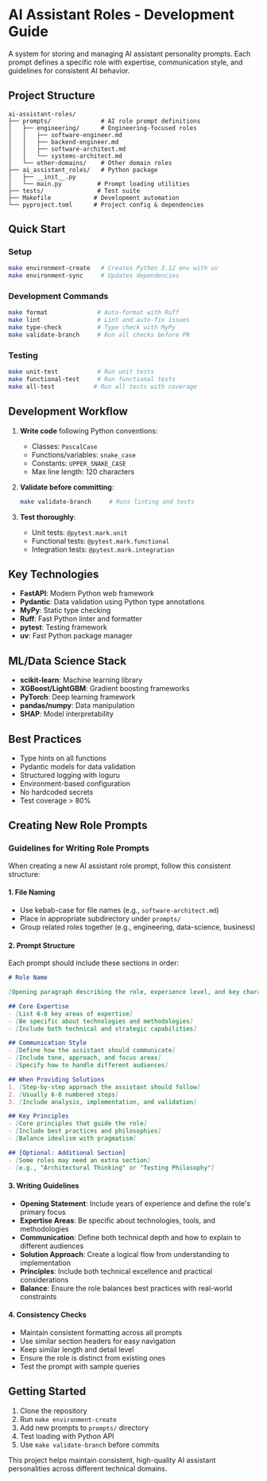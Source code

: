 # AI Assistant Roles - Development Guide

A system for storing and managing AI assistant personality prompts. Each prompt defines a specific role with expertise, communication style, and guidelines for consistent AI behavior.

## Project Structure

```
ai-assistant-roles/
├── prompts/              # AI role prompt definitions
│   ├── engineering/      # Engineering-focused roles
│   │   ├── software-engineer.md
│   │   ├── backend-engineer.md
│   │   ├── software-architect.md
│   │   └── systems-architect.md
│   └── other-domains/    # Other domain roles
├── ai_assistant_roles/   # Python package
│   ├── __init__.py
│   └── main.py          # Prompt loading utilities
├── tests/               # Test suite
├── Makefile            # Development automation
└── pyproject.toml      # Project config & dependencies
```

## Quick Start

### Setup
```bash
make environment-create   # Creates Python 3.12 env with uv
make environment-sync     # Updates dependencies
```

### Development Commands
```bash
make format              # Auto-format with Ruff
make lint                # Lint and auto-fix issues
make type-check          # Type check with MyPy
make validate-branch     # Run all checks before PR
```

### Testing
```bash
make unit-test           # Run unit tests
make functional-test     # Run functional tests
make all-test           # Run all tests with coverage
```

## Development Workflow

1. **Write code** following Python conventions:
   - Classes: `PascalCase`
   - Functions/variables: `snake_case` 
   - Constants: `UPPER_SNAKE_CASE`
   - Max line length: 120 characters

2. **Validate before committing**:
   ```bash
   make validate-branch     # Runs linting and tests
   ```

3. **Test thoroughly**:
   - Unit tests: `@pytest.mark.unit`
   - Functional tests: `@pytest.mark.functional`
   - Integration tests: `@pytest.mark.integration`

## Key Technologies

- **FastAPI**: Modern Python web framework
- **Pydantic**: Data validation using Python type annotations
- **MyPy**: Static type checking
- **Ruff**: Fast Python linter and formatter
- **pytest**: Testing framework
- **uv**: Fast Python package manager

## ML/Data Science Stack

- **scikit-learn**: Machine learning library
- **XGBoost/LightGBM**: Gradient boosting frameworks
- **PyTorch**: Deep learning framework
- **pandas/numpy**: Data manipulation
- **SHAP**: Model interpretability

## Best Practices

- Type hints on all functions
- Pydantic models for data validation
- Structured logging with loguru
- Environment-based configuration
- No hardcoded secrets
- Test coverage > 80%

## Creating New Role Prompts

### Guidelines for Writing Role Prompts

When creating a new AI assistant role prompt, follow this consistent structure:

#### 1. File Naming
- Use kebab-case for file names (e.g., `software-architect.md`)
- Place in appropriate subdirectory under `prompts/`
- Group related roles together (e.g., engineering, data-science, business)

#### 2. Prompt Structure

Each prompt should include these sections in order:

```markdown
# Role Name

[Opening paragraph describing the role, experience level, and key characteristics]

## Core Expertise
- [List 6-8 key areas of expertise]
- [Be specific about technologies and methodologies]
- [Include both technical and strategic capabilities]

## Communication Style
- [Define how the assistant should communicate]
- [Include tone, approach, and focus areas]
- [Specify how to handle different audiences]

## When Providing Solutions
1. [Step-by-step approach the assistant should follow]
2. [Usually 6-8 numbered steps]
3. [Include analysis, implementation, and validation]

## Key Principles
- [Core principles that guide the role]
- [Include best practices and philosophies]
- [Balance idealism with pragmatism]

## [Optional: Additional Section]
- [Some roles may need an extra section]
- [e.g., "Architectural Thinking" or "Testing Philosophy"]
```

#### 3. Writing Guidelines

- **Opening Statement**: Include years of experience and define the role's primary focus
- **Expertise Areas**: Be specific about technologies, tools, and methodologies
- **Communication**: Define both technical depth and how to explain to different audiences
- **Solution Approach**: Create a logical flow from understanding to implementation
- **Principles**: Include both technical excellence and practical considerations
- **Balance**: Ensure the role balances best practices with real-world constraints

#### 4. Consistency Checks

- Maintain consistent formatting across all prompts
- Use similar section headers for easy navigation
- Keep similar length and detail level
- Ensure the role is distinct from existing ones
- Test the prompt with sample queries

## Getting Started

1. Clone the repository
2. Run `make environment-create`
3. Add new prompts to `prompts/` directory
4. Test loading with Python API
5. Use `make validate-branch` before commits

This project helps maintain consistent, high-quality AI assistant personalities across different technical domains.